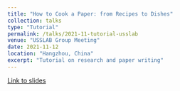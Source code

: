 ```yaml
---
title: "How to Cook a Paper: from Recipes to Dishes"
collection: talks
type: "Tutorial"
permalink: /talks/2021-11-tutorial-usslab
venue: "USSLAB Group Meeting"
date: 2021-11-12
location: "Hangzhou, China"
excerpt: "Tutorial on research and paper writing"
---
```


[Link to slides](https://cyan27.github.io/files/slides/Slides-Research-Tutorials-1112.pdf)

<!-- [More information here](http://exampleurl.com) -->

<!-- This is a description of your tutorial, note the different field in type. This is a markdown files that can be all markdown-ified like any other post. Yay markdown! -->